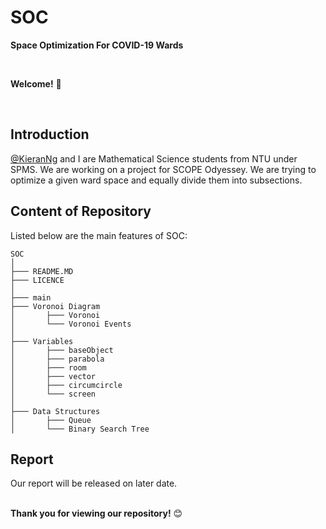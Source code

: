# SOC
**Space Optimization For COVID-19 Wards**

<br/>

**Welcome!** :wave:

<br/>

## Introduction
[@KieranNg](https://github.com/KieranNg) and I are Mathematical Science students from NTU under SPMS.
We are working on a project for SCOPE Odyessey. We are trying to optimize a given ward space and equally divide them into subsections.<br/>


## Content of Repository
Listed below are the main features of SOC:<br/>

```
SOC
│
├─── README.MD
├─── LICENCE
│ 
├─── main
├─── Voronoi Diagram
│       ├─── Voronoi
│       └─── Voronoi Events
│   
├─── Variables
│       ├─── baseObject
│       ├─── parabola
│       ├─── room
│       ├─── vector
│       ├─── circumcircle
│       └─── screen
│   
├─── Data Structures
│       ├─── Queue
│       └─── Binary Search Tree

```


## Report
Our report will be released on later date.<br/>
<br/>


**Thank you for viewing our repository!** :blush: